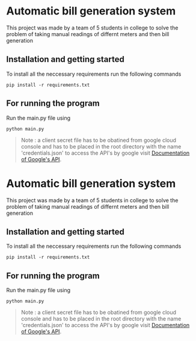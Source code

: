 # Automatic bill generation system

This project was made by a team of 5 students in college to solve the problem of taking manual readings of differnt meters and then bill generation

## Installation and getting started

To install all the neccessary requirements run the following commands

```
pip install -r requirements.txt
```

## For running the program

Run the main.py file using

```
python main.py
```

> Note : a client secret file has to be obatined from google cloud console and has to be placed in the root directory with the name 'credentials.json' to access the API's by google visit [Documentation of Google's API](https://developers.google.com/workspace/guides/create-credentials).
# Automatic bill generation system

This project was made by a team of 5 students in college to solve the problem of taking manual readings of differnt meters and then bill generation

## Installation and getting started

To install all the neccessary requirements run the following commands

```
pip install -r requirements.txt
```

## For running the program

Run the main.py file using

```
python main.py
```

> Note : a client secret file has to be obatined from google cloud console and has to be placed in the root directory with the name 'credentials.json' to access the API's by google visit [Documentation of Google's API](https://developers.google.com/workspace/guides/create-credentials).
